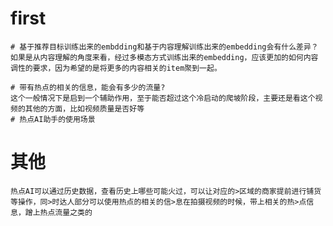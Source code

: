 # first
    
    # 基于推荐目标训练出来的embdding和基于内容理解训练出来的embedding会有什么差异？
    如果是从内容理解的角度来看，经过多模态方式训练出来的embedding，应该更加的如何内容调性的要求，因为希望的是将更多的内容相关的item聚到一起。
    
    # 带有热点的相关的信息，能会有多少的流量?
    这个一般情况下是启到一个辅助作用，至于能否超过这个冷启动的爬坡阶段，主要还是看这个视频的其他的方面，比如视频质量是否好等
    # 热点AI助手的使用场景
# 其他
    热点AI可以通过历史数据，查看历史上哪些可能火过，可以让对应的>区域的商家提前进行铺货等操作，同>时达人部分可以使用热点的相关的信>息在拍摄视频的时候，带上相关的热>点信息，蹭上热点流量之类的
